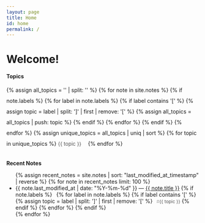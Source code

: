 ```yaml
---
layout: page
title: Home
id: home
permalink: /
---
```


# Welcome!

<strong>Topics</strong>

<div class="topics-cloud">
{% assign all_topics = '' | split: '' %}
{% for note in site.notes %}
  {% if note.labels %}
    {% for label in note.labels %}
      {% if label contains '[' %}
        {% assign topic = label | split: ']' | first | remove: '[' %}
        {% assign all_topics = all_topics | push: topic %}
      {% endif %}
    {% endfor %}
  {% endif %}
{% endfor %}
{% assign unique_topics = all_topics | uniq | sort %}
{% for topic in unique_topics %}
  <a href="{{ site.baseurl }}/topics/{{ topic | slugify }}" class="topic-link">{{ topic }}</a>
{% endfor %}
</div>

<strong>Recent Notes</strong>

<ul class="notes-list">
  {% assign recent_notes = site.notes | sort: "last_modified_at_timestamp" | reverse %}
  {% for note in recent_notes limit: 100 %}
    <li>
      {{ note.last_modified_at | date: "%Y-%m-%d" }} — <a class="internal-link" href="{{ site.baseurl }}{{ note.url }}">{{ note.title }}</a>
      {% if note.labels %}
        <span class="note-topics">
          {% for label in note.labels %}
            {% if label contains '[' %}
              {% assign topic = label | split: ']' | first | remove: '[' %}
              <a href="{{ site.baseurl }}/topics/{{ topic | slugify }}" class="topic-tag">{{ topic }}</a>
            {% endif %}
          {% endfor %}
        </span>
      {% endif %}
    </li>
  {% endfor %}
</ul>

<style>
  .wrapper {
    max-width: 46em;
  }
  
  .topics-cloud {
    margin: 1em 0 2em 0;
    line-height: 2em;
  }
  
  .topic-link {
    display: inline-block;
    margin-right: 1em;
    text-decoration: none !important;
    color: #555;
    font-size: 0.95em;
  }
  
  .topic-link:hover {
    color: #000;
    text-decoration: underline !important;
  }
  
  .notes-list {
    margin-bottom: 3em;
  }
  
  .note-topics {
    margin-left: 0.5em;
  }
  
  .topic-tag {
    font-size: 0.85em;
    color: #555;
    text-decoration: none !important;
    margin-left: 0.5em;
  }
  
  .topic-tag:before {
    content: '#';
    opacity: 0.5;
  }
  
  .topic-tag:hover {
    color: #000;
    text-decoration: underline !important;
  }
</style>
